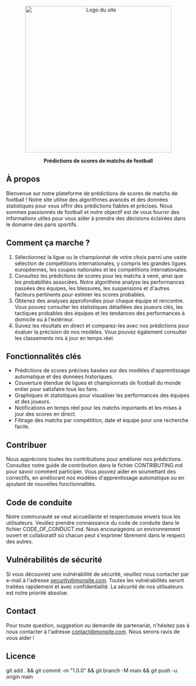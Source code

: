 <p align="center"><img src="https://media.cdnandroid.com/item_images/1054094/imagen-football-predictions-0ori.jpg" width="400" alt="Logo du site"></p>

<p align="center">
    <b>Prédictions de scores de matchs de football</b>
</p>

## À propos

Bienvenue sur notre plateforme de prédictions de scores de matchs de football ! Notre site utilise des algorithmes avancés et des données statistiques pour vous offrir des prédictions fiables et précises. Nous sommes passionnés de football et notre objectif est de vous fournir des informations utiles pour vous aider à prendre des décisions éclairées dans le domaine des paris sportifs.

## Comment ça marche ?

1. Sélectionnez la ligue ou le championnat de votre choix parmi une vaste sélection de compétitions internationales, y compris les grandes ligues européennes, les coupes nationales et les compétitions internationales.
2. Consultez les prédictions de scores pour les matchs à venir, ainsi que les probabilités associées. Notre algorithme analyse les performances passées des équipes, les blessures, les suspensions et d'autres facteurs pertinents pour estimer les scores probables.
3. Obtenez des analyses approfondies pour chaque équipe et rencontre. Vous pouvez consulter les statistiques détaillées des joueurs clés, les tactiques probables des équipes et les tendances des performances à domicile ou à l'extérieur.
4. Suivez les résultats en direct et comparez-les avec nos prédictions pour évaluer la précision de nos modèles. Vous pouvez également consulter les classements mis à jour en temps réel.

## Fonctionnalités clés

- Prédictions de scores précises basées sur des modèles d'apprentissage automatique et des données historiques.
- Couverture étendue de ligues et championnats de football du monde entier pour satisfaire tous les fans.
- Graphiques et statistiques pour visualiser les performances des équipes et des joueurs.
- Notifications en temps réel pour les matchs importants et les mises à jour des scores en direct.
- Filtrage des matchs par compétition, date et équipe pour une recherche facile.

## Contribuer

Nous apprécions toutes les contributions pour améliorer nos prédictions. Consultez notre guide de contribution dans le fichier CONTRIBUTING.md pour savoir comment participer. Vous pouvez aider en soumettant des correctifs, en améliorant nos modèles d'apprentissage automatique ou en ajoutant de nouvelles fonctionnalités.

## Code de conduite

Notre communauté se veut accueillante et respectueuse envers tous les utilisateurs. Veuillez prendre connaissance du code de conduite dans le fichier CODE_OF_CONDUCT.md. Nous encourageons un environnement ouvert et collaboratif où chacun peut s'exprimer librement dans le respect des autres.

## Vulnérabilités de sécurité

Si vous découvrez une vulnérabilité de sécurité, veuillez nous contacter par e-mail à l'adresse [security@monsite.com](mailto:security@monsite.com). Toutes les vulnérabilités seront traitées rapidement et avec confidentialité. La sécurité de nos utilisateurs est notre priorité absolue.

## Contact

Pour toute question, suggestion ou demande de partenariat, n'hésitez pas à nous contacter à l'adresse [contact@monsite.com](mailto:contact@monsite.com). Nous serons ravis de vous aider !

## Licence

git add . && git commit -m "1.0.0" && git branch -M main && git push -u origin main
